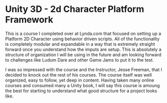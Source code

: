 # Unity 3D - 2d Character Platform Framework
This is a course I completed over at Lynda.com that focused on setting up a Platform 2D Character using behavior driven scripts. 
All of the functionality is completely modular and expandable in a way that is extremely straight forward once you understand how the imputs are setup.
This is absolutely a structure of organization I will be using in the future and am looking forward to challenges like Ludum Dare and other Game Jams to put it to the test.

I was so impressed with the course and the Instructor, Jesse Freeman, that I decided to knock out the rest of his courses. The course itself was well organized,
easy to follow, yet deep in content. Having taken many online courses and consumed many a Unity book, I will say this course is amoung the best for starting to
understand what good structure for a project looks like.
